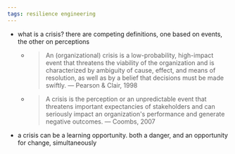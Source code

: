 ```yaml
---
tags: resilience engineering
---
```


- what is a crisis? there are competing definitions, one based on events, the other on perceptions
	- > An (organizational) crisis is a low-probability, high-impact event that threatens the viability of the organization and is characterized by ambiguity of cause, effect, and means of resolution, as well as by a belief that decisions must be made swiftly.
	  — Pearson & Clair, 1998
	- > A crisis is the perception or an unpredictable event that threatens important expectancies of stakeholders and can seriously impact an organization's performance and generate negative outcomes.
	  — Coombs, 2007
- a crisis can be a learning opportunity. both a danger, and an opportunity for change, simultaneously